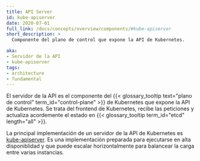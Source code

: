 ```yaml
---
title: API Server
id: kube-apiserver
date: 2020-07-01
full_link: /docs/concepts/overview/components/#kube-apiserver
short_description: >
  Componente del plano de control que expone la API de Kubernetes.

aka:
- Servidor de la API
- kube-apiserver
tags:
- architecture
- fundamental
---
```


El servidor de la API es el componente del {{< glossary_tooltip text="plano de control" term_id="control-plane" >}}
de Kubernetes que expone la API de Kubernetes. Se trata del frontend de Kubernetes,
recibe las peticiones y actualiza acordemente el estado en {{< glossary_tooltip term_id="etcd" length="all" >}}.

<!--more-->

La principal implementación de un servidor de la API de Kubernetes es
[kube-apiserver](/docs/reference/generated/kube-apiserver/).
Es una implementación preparada para ejecutarse en alta disponiblidad y que
puede escalar horizontalmente para balancear la carga entre varias instancias.